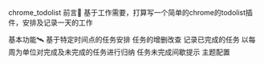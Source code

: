 chrome_todolist
前言📧
基于工作需要，打算写一个简单的chrome的todolist插件，安排及记录一天的工作

基本功能🛰️
基于特定时间点的任务安排
任务的增删改查
记录已完成的任务
以每周为单位对完成及未完成的任务进行归纳
任务未完成间歇提示
主题配置
